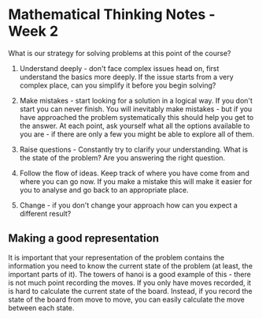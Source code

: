 # Mathematical Thinking Notes - Week 2

What is our strategy for solving problems at this point of the course?

1. Understand deeply - don't face complex issues head on, first understand the basics more deeply.  If the issue starts from a very complex place, can you simplify it before you begin solving?

2. Make mistakes - start looking for a solution in a logical way.  If you don't start you can never finish.  You will inevitably make mistakes - but if you have approached the problem systematically this should help you get to the answer.  At each point, ask yourself what all the options available to you are - if there are only a few you might be able to explore all of them.

3. Raise questions - Constantly try to clarify your understanding.  What is the state of the problem?  Are you answering the right question.

4. Follow the flow of ideas.  Keep track of where you have come from and where you can go now.  If you make a mistake this will make it easier for you to analyse and go back to an appropriate place.

5. Change - if you don't change your approach how can you expect a different result?

## Making a good representation

It is important that your representation of the problem contains the information you need to know the current state of the problem (at least, the important parts of it).  The towers of hanoi is a good example of this - there is not much point recording the moves.  If you only have moves recorded, it is hard to calculate the current state of the board.  Instead, if you record the state of the board from move to move, you can easily calculate the move between each state.
